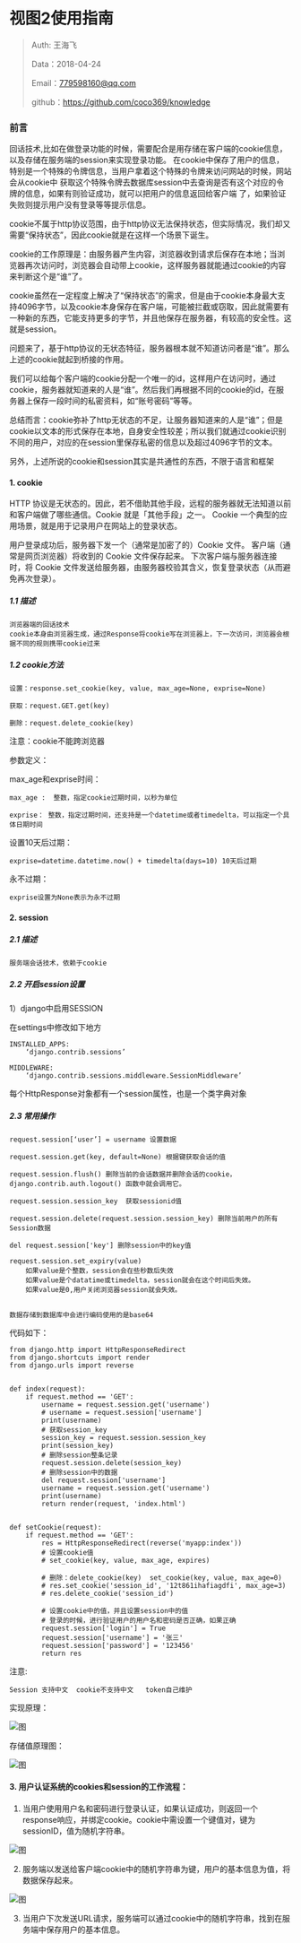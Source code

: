 
# 视图2使用指南

>Auth: 王海飞
>
>Data：2018-04-24
>
>Email：779598160@qq.com
>
>github：https://github.com/coco369/knowledge
>

### 前言
回话技术,比如在做登录功能的时候，需要配合是用存储在客户端的cookie信息，以及存储在服务端的session来实现登录功能。
在cookie中保存了用户的信息，特别是一个特殊的令牌信息，当用户拿着这个特殊的令牌来访问网站的时候，网站会从cookie中
获取这个特殊令牌去数据库session中去查询是否有这个对应的令牌的信息，如果有则验证成功，就可以把用户的信息返回给客户端
了，如果验证失败则提示用户没有登录等等提示信息。


cookie不属于http协议范围，由于http协议无法保持状态，但实际情况，我们却又需要“保持状态”，因此cookie就是在这样一个场景下诞生。

cookie的工作原理是：由服务器产生内容，浏览器收到请求后保存在本地；当浏览器再次访问时，浏览器会自动带上cookie，这样服务器就能通过cookie的内容来判断这个是“谁”了。

cookie虽然在一定程度上解决了“保持状态”的需求，但是由于cookie本身最大支持4096字节，以及cookie本身保存在客户端，可能被拦截或窃取，因此就需要有一种新的东西，它能支持更多的字节，并且他保存在服务器，有较高的安全性。这就是session。

问题来了，基于http协议的无状态特征，服务器根本就不知道访问者是“谁”。那么上述的cookie就起到桥接的作用。

我们可以给每个客户端的cookie分配一个唯一的id，这样用户在访问时，通过cookie，服务器就知道来的人是“谁”。然后我们再根据不同的cookie的id，在服务器上保存一段时间的私密资料，如“账号密码”等等。

总结而言：cookie弥补了http无状态的不足，让服务器知道来的人是“谁”；但是cookie以文本的形式保存在本地，自身安全性较差；所以我们就通过cookie识别不同的用户，对应的在session里保存私密的信息以及超过4096字节的文本。

另外，上述所说的cookie和session其实是共通性的东西，不限于语言和框架

#### 1. cookie

HTTP 协议是无状态的。因此，若不借助其他手段，远程的服务器就无法知道以前和客户端做了哪些通信。Cookie 就是「其他手段」之一。 Cookie 一个典型的应用场景，就是用于记录用户在网站上的登录状态。

用户登录成功后，服务器下发一个（通常是加密了的）Cookie 文件。
客户端（通常是网页浏览器）将收到的 Cookie 文件保存起来。
下次客户端与服务器连接时，将 Cookie 文件发送给服务器，由服务器校验其含义，恢复登录状态（从而避免再次登录）。

##### 1.1 描述
```
浏览器端的回话技术
cookie本身由浏览器生成，通过Response将cookie写在浏览器上，下一次访问，浏览器会根据不同的规则携带cookie过来
```
##### 1.2 cookie方法

    设置：response.set_cookie(key, value, max_age=None, exprise=None)
    
	获取：request.GET.get(key)
	
	删除：request.delete_cookie(key)

注意：cookie不能跨浏览器

参数定义：
	
max_age和exprise时间：

    max_age :  整数，指定cookie过期时间，以秒为单位

    exprise： 整数，指定过期时间，还支持是一个datetime或者timedelta，可以指定一个具体日期时间

    
设置10天后过期：

    exprise=datetime.datetime.now() + timedelta(days=10) 10天后过期

永不过期：

    exprise设置为None表示为永不过期


#### 2. session

##### 2.1 描述
    服务端会话技术，依赖于cookie

##### 2.2 开启session设置

1）django中启用SESSION

在settings中修改如下地方

    INSTALLED_APPS:
        ‘django.contrib.sessions’

    MIDDLEWARE:
        ‘django.contrib.sessions.middleware.SessionMiddleware’

每个HttpResponse对象都有一个session属性，也是一个类字典对象


##### 2.3 常用操作
	
	request.session[‘user’] = username 设置数据

	request.session.get(key, default=None) 根据键获取会话的值

	request.session.flush() 删除当前的会话数据并删除会话的cookie，django.contrib.auth.logout() 函数中就会调用它。
	
	request.session.session_key  获取sessionid值

	request.session.delete(request.session.session_key) 删除当前用户的所有Session数据

	del request.session['key'] 删除session中的key值

	request.session.set_expiry(value)
		如果value是个整数，session会在些秒数后失效
		如果value是个datatime或timedelta，session就会在这个时间后失效。 
		如果value是0,用户关闭浏览器session就会失效。


	数据存储到数据库中会进行编码使用的是base64

代码如下：

	from django.http import HttpResponseRedirect
	from django.shortcuts import render
	from django.urls import reverse
	
	
	def index(request):
	    if request.method == 'GET':
	        username = request.session.get('username')
	        # username = request.session['username']
	        print(username)
	        # 获取session_key
	        session_key = request.session.session_key
	        print(session_key)
	        # 删除session整条记录
	        request.session.delete(session_key)
	        # 删除session中的数据
	        del request.session['username']
	        username = request.session.get('username')
	        print(username)
	        return render(request, 'index.html')
	
	
	def setCookie(request):
	    if request.method == 'GET':
	        res = HttpResponseRedirect(reverse('myapp:index'))
	        # 设置cookie值
	        # set_cookie(key, value, max_age, expires)

	        # 删除：delete_cookie(key)  set_cookie(key, value, max_age=0)
	        # res.set_cookie('session_id', '12t861ihafiagdfi', max_age=3)
	        # res.delete_cookie('session_id')

	        # 设置cookie中的值，并且设置session中的值
	        # 登录的时候，进行验证用户的用户名和密码是否正确，如果正确
	        request.session['login'] = True
	        request.session['username'] = '张三'
	        request.session['password'] = '123456'
	        return res


注意:

    Session 支持中文  cookie不支持中文   token自己维护

实现原理：

![图](images/django_cookie_session_yuanli.png)

存储值原理图：

![图](images/django_cookie_session.png)

#### 3. 用户认证系统的cookies和session的工作流程：

1)	当用户使用用户名和密码进行登录认证，如果认证成功，则返回一个response响应，并绑定cookie。cookie中需设置一个键值对，键为sessionID，值为随机字符串。

![图](images/django_cookie_f12.png)
	
2)	服务端以发送给客户端cookie中的随机字符串为键，用户的基本信息为值，将数据保存起来。
	
![图](images/django_session_data.png)

3)	当用户下次发送URL请求，服务端可以通过cookie中的随机字符串，找到在服务端中保存用户的基本信息。


